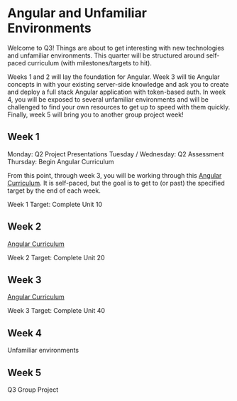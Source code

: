 # Angular and Unfamiliar Environments

Welcome to Q3! Things are about to get interesting with new technologies and unfamiliar environments. This quarter will be structured around self-paced curriculum (with milestones/targets to hit).

Weeks 1 and 2 will lay the foundation for Angular. Week 3 will tie Angular concepts in with your existing server-side knowledge and ask you to create and deploy a full stack Angular application with token-based auth. In week 4, you will be exposed to several unfamiliar environments and will be challenged to find your own resources to get up to speed with them quickly.
Finally, week 5 will bring you to another group project week!

## Week 1
Monday: Q2 Project Presentations
Tuesday / Wednesday: Q2 Assessment
Thursday: Begin Angular Curriculum

From this point, through week 3, you will be working through this [Angular Curriculum](https://learn.galvanize.com/content/gSchool/angular-curriculum/master/readme.md). It is self-paced, but the goal is to get to (or past) the specified target by the end of each week.

Week 1 Target: Complete Unit 10

## Week 2
[Angular Curriculum](https://learn.galvanize.com/content/gSchool/angular-curriculum/master/readme.md)

Week 2 Target: Complete Unit 20
## Week 3
[Angular Curriculum](https://learn.galvanize.com/content/gSchool/angular-curriculum/master/readme.md)

Week 3 Target: Complete Unit 40

## Week 4
Unfamiliar environments

## Week 5
Q3 Group Project

